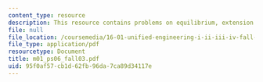 ```yaml
---
content_type: resource
description: This resource contains problems on equilibrium, extension and deflection.
file: null
file_location: /coursemedia/16-01-unified-engineering-i-ii-iii-iv-fall-2005-spring-2006/95f0af57cb1d62fb96da7ca89d34117e_m01_ps06_fall03.pdf
file_type: application/pdf
resourcetype: Document
title: m01_ps06_fall03.pdf
uid: 95f0af57-cb1d-62fb-96da-7ca89d34117e
---
```

